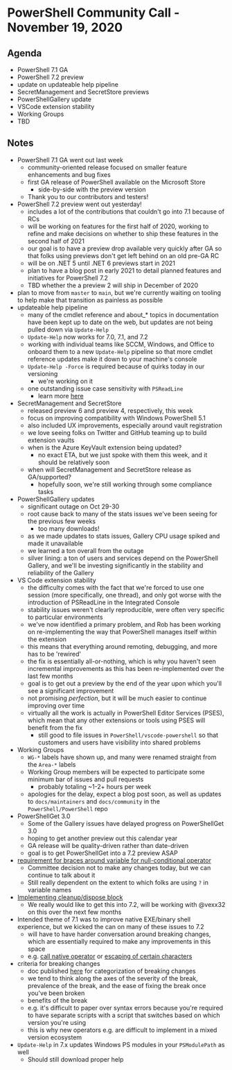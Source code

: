 # PowerShell Community Call - November 19, 2020

## Agenda

* PowerShell 7.1 GA
* PowerShell 7.2 preview
* update on updateable help pipeline
* SecretManagement and SecretStore previews
* PowerShellGallery update
* VSCode extension stability
* Working Groups
* TBD

## Notes

* PowerShell 7.1 GA went out last week
  * community-oriented release focused on smaller feature enhancements and bug fixes
  * first GA release of PowerShell available on the Microsoft Store
    * side-by-side with the preview version
  * Thank you to our contributors and testers!
* PowerShell 7.2 preview went out yesterday!
  * includes a lot of the contributions that couldn't go into 7.1 because of RCs
  * will be working on features for the first half of 2020,
    working to refine and make decisions on whether to ship these features in the
    second half of 2021
  * our goal is to have a preview drop available very quickly after GA so that
    folks using previews don't get left behind on an old pre-GA RC
  * will be on .NET 5 until .NET 6 previews start in 2021
  * plan to have a blog post in early 2021 to detail planned features and
    initiatives for PowerShell 7.2
  * TBD whether the a preview 2 will ship in December of 2020
* plan to move from `master` to `main`, but we're currently waiting on tooling
  to help make that transition as painless as possible
* updateable help pipeline
  * many of the cmdlet reference and about_* topics in documentation have been
    kept up to date on the web, but updates are not being pulled down via `Update-Help`
  * `Update-Help` now works for 7.0, 7.1, and 7.2
  * working with individual teams like SCCM, Windows, and Office to onboard them
    to a new `Update-Help` pipeline so that more cmdlet reference updates make
    it down to your machine's console
  * `Update-Help -Force` is required because of quirks today in our versioning
    * we're working on it
  * one outstanding issue case sensitivity with `PSReadLine`
    * learn more [here](https://devblogs.microsoft.com/powershell/updating-help-for-the-psreadline-module/)
* SecretManagement and SecretStore
  * released preview 6 and preview 4, respectively, this week
  * focus on improving compatibility with Windows PowerShell 5.1
  * also included UX improvements, especially around vault registration
  * we love seeing folks on Twitter and GitHub teaming up to build extension vaults
  * when is the Azure KeyVault extension being updated?
    * no exact ETA, but we just spoke with them this week, and it should be relatively soon
  * when will SecretManagement and SecretStore release as GA/supported?
    * hopefully soon, we're still working through some compliance tasks
* PowerShellGallery updates
  * significant outage on Oct 29-30
  * root cause back to many of the stats issues we've been seeing for the previous few weeks
    * too many downloads!
  * as we made updates to stats issues, Gallery CPU usage spiked and made it unavailable
  * we learned a ton overall from the outage
  * silver lining: a ton of users and services depend on the PowerShell Gallery,
    and we'll be investing significantly in the stability and reliability of the Gallery
* VS Code extension stability
  * the difficulty comes with the fact that we're forced to use one session
    (more specifically, one thread), and only got worse with the introduction of PSReadLine
    in the Integrated Console
  * stability issues weren't clearly reproducible, were often very specific to particular environments
  * we've now identified a primary problem, and Rob has been working on re-implementing the way
    that PowerShell manages itself within the extension
  * this means that everything around remoting, debugging, and more has to be 'rewired'
  * the fix is essentially all-or-nothing, which is why you haven't seen incremental improvements
    as this has been re-implemented over the last few months
  * goal is to get out a preview by the end of the year
    upon which you'll see a significant improvement
  * not promising *perfection*, but it will be much easier to continue improving over time
  * virtually all the work is actually in PowerShell Editor Services (PSES),
    which mean that any other extensions or tools using PSES will benefit from the fix
    * still good to file issues in `PowerShell/vscode-powershell` so that customers and users
      have visibility into shared problems
* Working Groups
  * `WG-*` labels have shown up, and many were renamed straight from the `Area-*` labels
  * Working Group members will be expected to participate some minimum bar of issues and pull requests
    * probably totaling ~1-2+ hours per week
  * apologies for the delay, expect a blog post soon, as well as updates to `docs/maintainers` and
    `docs/community` in the `PowerShell/PowerShell` repo
* PowerShellGet 3.0
  * Some of the Gallery issues have delayed progress on PowerShellGet 3.0
  * hoping to get another preview out this calendar year
  * GA release will be quality-driven rather than date-driven
  * goal is to get PowerShellGet into a 7.2 preview ASAP
* [requirement for braces around variable for null-conditional operator](https://github.com/PowerShell/PowerShell/issues/14025)
  * Committee decision not to make any changes today, but we can continue to talk about it
  * Still really dependent on the extent to which folks are using `?` in variable names
* [Implementing cleanup/dispose block](https://github.com/PowerShell/PowerShell/pull/9900)
  * We really would like to get this into 7.2, will be working with @vexx32 on this over the next few months
* Intended theme of 7.1 was to improve native EXE/binary shell experience,
  but we kicked the can on many of these issues to 7.2
  * will have to have harder conversation around breaking changes,
    which are essentially required to make any improvements in this space
  * e.g. [call native operator](https://github.com/PowerShell/PowerShell/issues/13068)
    or [escaping of certain characters](https://github.com/PowerShell/PowerShell/issues/1995)
* criteria for breaking changes
  * doc published [here](https://github.com/PowerShell/PowerShell/blob/master/docs/dev-process/breaking-change-contract.md)
    for categorization of breaking changes
  * we tend to think along the axes of the severity of the break, prevalence of the break,
    and the ease of fixing the break once you've been broken
  * benefits of the break
  * e.g. it's difficult to paper over syntax errors because you're required to have separate scripts
    with a script that switches based on which version you're using
  * this is why new operators e.g. are difficult to implement in a mixed version ecosystem
* `Update-Help` in 7.x updates Windows PS modules in your `PSModulePath` as well
  * Should still download proper help
